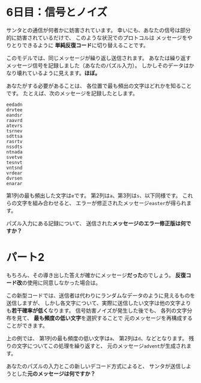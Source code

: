 # 6日目：信号とノイズ

サンタとの通信が何者かに妨害されています。
幸いにも、あなたの信号は部分的に妨害されているだけで、
このような状況でのプロトコルは
メッセージをやりとりできるように
**単純反復コード**に切り替えることです。

このモデルでは、同じメッセージが繰り返し送信されます。
あなたは繰り返すメッセージ信号を記録しました（あなたのパズル入力）。
しかしそのデータはかなり壊れているように見えます。**ほぼ。**

あなたがする必要があることは、
各位置で最も頻出の文字はどれかを知ることです。
たとえば、次のメッセージを記録したとします。

~~~
eedadn
drvtee
eandsr
raavrd
atevrs
tsrnev
sdttsa
rasrtv
nssdts
ntnada
svetve
tesnvt
vntsnd
vrdear
dvrsen
enarar
~~~

第1列の最も頻出した文字は`e`です。
第2列は`a`、第3列は`s`、以下同様です。
これらの文字を組み合わせると、
エラーが修正されたメッセージ`easter`が得られます。

パズル入力にある記録について、
送信された**メッセージのエラー修正版は何ですか？**

# パート2 #

もちろん、その導き出した答えが確かにメッセージ**だった**のでしょう。
**反復コード改**の使用に同意しなかった場合は。

この新型コードでは、送信者は代わりにランダムなデータのように見えるものを送信しますが、
しかし各文字について、実際に送信したい文字は他の文字よりも**若干確率が低く**なります。
信号妨害ノイズが発生した後でも、
各列の文字分布を見て、
**最も頻度の低い文字**を選択することで
元のメッセージを再構成することができます。

上の例では、
第1列の最も頻度の低い文字は`a`、
第2列は`d`、などとなります。
残りの文字についてこの処理を繰り返すと、
元のメッセージ`advent`が生成されます。

あなたのパズルの入力とこの新しいデコード方式によると、
サンタが送信しようとした**元のメッセージは何ですか？**
